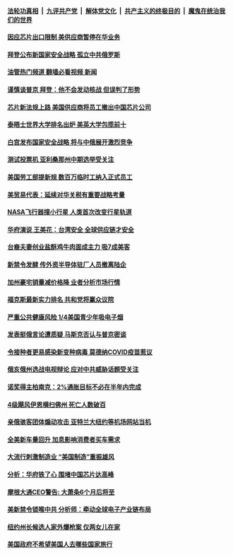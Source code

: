 ####  [法轮功真相](../../../../basic/blob/master/README.md?t=10131201) &nbsp;|&nbsp; [九评共产党](../../../../9ping.md/blob/master/README.md?t=10131201) &nbsp;|&nbsp; [解体党文化](../../../../jtdwh.md/blob/master/README.md?t=10131201)  &nbsp;|&nbsp; [共产主义的终极目的](../../../../gczydzjmd.md/blob/master/README.md?t=10131201) &nbsp;|&nbsp; [魔鬼在统治我们的世界](../../../../mgztzwmdsj.md/blob/master/README.md?t=10131201) 

#### [因应芯片出口限制 美供应商暂停在华业务](../pages/prog203/a103549960.md?t=10131201) 

#### [拜登公布新国家安全战略 孤立中共俄罗斯](../pages/prog203/a103549952.md?t=10131201) 

#### [油管热门频道 翻墙必看视频 新闻](http://209.250.226.216:81/youtube.html?10131201)

#### [谨慎谈普京 拜登：他不会发动核战 但误判了形势](../pages/prog203/a103549979.md?t=10131201) 

#### [芯片新法规上路 美国供应商将员工撤出中国芯片公司](../pages/prog203/a103549864.md?t=10131201) 

#### [泰晤士世界大学排名出炉 美英大学包揽前十](../pages/prog203/a103549829.md?t=10131201) 

#### [白宫发布国家安全战略 将与中俄展开激烈竞争](../pages/prog203/a103549723.md?t=10131201) 

#### [测试投票机 亚利桑那州中期选举受关注](../pages/prog203/a103549710.md?t=10131201) 

#### [美国劳工部提新规 数百万临时工纳入正式员工](../pages/prog203/a103549708.md?t=10131201) 

#### [美贸易代表：延续对华关税有重要战略考量](../pages/prog203/a103549703.md?t=10131201) 

#### [NASA飞行器撞小行星 人类首次改变行星轨道](../pages/prog203/a103549560.md?t=10131201) 

#### [华府演说 王美花：台湾安全 全球供应链才安全](../pages/prog203/a103549442.md?t=10131201) 

#### [台裔夫妻创业盐酥鸡牛肉面成主力 吸7成美客](../pages/prog203/a103549387.md?t=10131201) 

#### [新禁令发酵 传外资半导体驻厂人员撤离陆企](../pages/prog203/a103549272.md?t=10131201) 

#### [加州豪宅销量减价格降 业者分析市场行情](../pages/prog203/a103549227.md?t=10131201) 

#### [福克斯最新实力排名 共和党将赢众议院](../pages/prog203/a103549099.md?t=10131201) 

#### [严重公共健康风险 1/4美国青少年吸电子烟](../pages/prog203/a103549118.md?t=10131201) 

#### [发表挺俄言论遭质疑 马斯克否认与普京密谈](../pages/prog203/a103549033.md?t=10131201) 

#### [令接种者更易感染新变种病毒 莫德纳COVID疫苗惹议](../pages/prog203/a103548991.md?t=10131201) 

#### [俄亥俄州选战电视辩论 应对中共威胁话题受关注](../pages/prog203/a103548891.md?t=10131201) 

#### [诺奖得主柏南克：2%通胀目标不必在半年内完成](../pages/prog203/a103548752.md?t=10131201) 

#### [4级飓风伊恩横扫佛州 死亡人数破百](../pages/prog203/a103548558.md?t=10131201) 


#### [亲俄骇客团体煽动攻击 亚特兰大纽约等机场网站当机](../pages/prog203/a103548457.md?t=10131201) 

#### [全美新车量回升 加息影响消费者买车需求](../pages/prog203/a103548363.md?t=10131201) 

#### [大流行刺激制造业 “美国制造”重振雄风](../pages/prog203/a103548276.md?t=10131201) 

#### [分析：华府铁了心 围堵中国芯片达高峰](../pages/prog203/a103548076.md?t=10131201) 

#### [摩根大通CEO警告: 大萧条6个月后将至](../pages/prog203/a103548212.md?t=10131201) 

#### [美新禁令锁喉中共 分析师：牵动全球电子产业链布局](../pages/prog203/a103547925.md?t=10131201) 

#### [纽约州长候选人家外爆枪案 仅两女儿在家](../pages/prog203/a103547859.md?t=10131201) 

#### [美国政府不希望美国人去哪些国家旅行](../pages/prog203/a103547656.md?t=10131201) 

<img src='http://gfw-breaker.win/goodnews/indexes/prog203.md' width='0px' height='0px'/>
